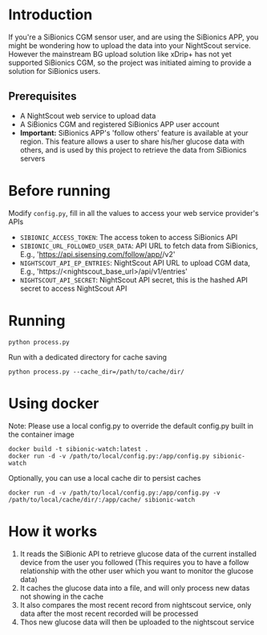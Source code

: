 # Introduction

If you're a SiBionics CGM sensor user, and are using the SiBionics APP, you might be wondering how to upload the data into your NightScout service. However the mainstream BG upload solution like xDrip+ has not yet supported SiBionics CGM, so the project was initiated aiming to provide a solution for SiBionics users.

## Prerequisites

- A NightScout web service to upload data
- A SiBionics CGM and registered SiBionics APP user account
- **Important:** SiBionics APP's 'follow others' feature is available at your region. This feature allows a user to share his/her glucose data with others, and is used by this project to retrieve the data from SiBionics servers

# Before running

Modify `config.py`, fill in all the values to access your web service provider's APIs

- `SIBIONIC_ACCESS_TOKEN`: The access token to access SiBionics API
- `SIBIONIC_URL_FOLLOWED_USER_DATA`: API URL to fetch data from SiBionics, E.g., 'https://api.sisensing.com/follow/app/<uid>/v2'
- `NIGHTSCOUT_API_EP_ENTRIES`: NightScout API URL to upload CGM data, E.g., 'https://<nightscout_base_url>/api/v1/entries'
- `NIGHTSCOUT_API_SECRET`: NightScout API secret, this is the hashed API secret to access NightScout API

# Running
```
python process.py
```

Run with a dedicated directory for cache saving
```
python process.py --cache_dir=/path/to/cache/dir/
```

# Using docker

Note: Please use a local config.py to override the default config.py built in the container image
```
docker build -t sibionic-watch:latest .
docker run -d -v /path/to/local/config.py:/app/config.py sibionic-watch
```

Optionally, you can use a local cache dir to persist caches
```
docker run -d -v /path/to/local/config.py:/app/config.py -v /path/to/local/cache/dir/:/app/cache/ sibionic-watch
```

# How it works

1. It reads the SiBionic API to retrieve glucose data of the current installed device from the user you followed (This requires you to have a follow relationship with the other user which you want to monitor the glucose data)
2. It caches the glucose data into a file, and will only process new datas not showing in the cache
3. It also compares the most recent record from nightscout service, only data after the most recent recorded will be processed
4. Thos new glucose data will then be uploaded to the nightscout service
